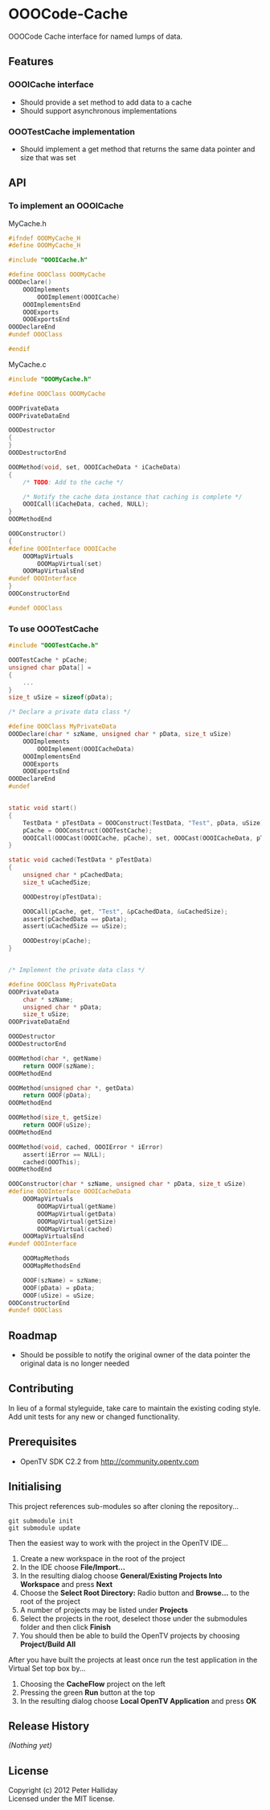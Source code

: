 OOOCode-Cache
=============

OOOCode Cache interface for named lumps of data.

## Features

### OOOICache interface

- Should provide a set method to add data to a cache
- Should support asynchronous implementations

### OOOTestCache implementation

- Should implement a get method that returns the same data pointer and size that was set

## API

### To implement an OOOICache

MyCache.h

```C
#ifndef OOOMyCache_H
#define OOOMyCache_H

#include "OOOICache.h"

#define OOOClass OOOMyCache
OOODeclare()
	OOOImplements
		OOOImplement(OOOICache)
	OOOImplementsEnd
	OOOExports
	OOOExportsEnd
OOODeclareEnd
#undef OOOClass

#endif
```

MyCache.c

```C
#include "OOOMyCache.h"

#define OOOClass OOOMyCache

OOOPrivateData
OOOPrivateDataEnd

OOODestructor
{
}
OOODestructorEnd

OOOMethod(void, set, OOOICacheData * iCacheData)
{
	/* TODO: Add to the cache */

	/* Notify the cache data instance that caching is complete */
	OOOICall(iCacheData, cached, NULL);
}
OOOMethodEnd

OOOConstructor()
{
#define OOOInterface OOOICache
	OOOMapVirtuals
		OOOMapVirtual(set)
	OOOMapVirtualsEnd
#undef OOOInterface
}
OOOConstructorEnd

#undef OOOClass
```

### To use OOOTestCache

```C
#include "OOOTestCache.h"

OOOTestCache * pCache;
unsigned char pData[] =
{
	...
}
size_t uSize = sizeof(pData);

/* Declare a private data class */

#define OOOClass MyPrivateData
OOODeclare(char * szName, unsigned char * pData, size_t uSize)
	OOOImplements
		OOOImplement(OOOICacheData)
	OOOImplementsEnd
	OOOExports
	OOOExportsEnd
OOODeclareEnd
#undef


static void start()
{
	TestData * pTestData = OOOConstruct(TestData, "Test", pData, uSize);
	pCache = OOOConstruct(OOOTestCache);
	OOOICall(OOOCast(OOOICache, pCache), set, OOOCast(OOOICacheData, pTestData));
}

static void cached(TestData * pTestData)
{
	unsigned char * pCachedData;
	size_t uCachedSize;

	OOODestroy(pTestData);

	OOOCall(pCache, get, "Test", &pCachedData, &uCachedSize);
	assert(pCachedData == pData);
	assert(uCachedSize == uSize);

	OOODestroy(pCache);
}


/* Implement the private data class */

#define OOOClass MyPrivateData
OOOPrivateData
	char * szName;
	unsigned char * pData;
	size_t uSize;
OOOPrivateDataEnd

OOODestructor
OOODestructorEnd

OOOMethod(char *, getName)
	return OOOF(szName);
OOOMethodEnd

OOOMethod(unsigned char *, getData)
	return OOOF(pData);
OOOMethodEnd

OOOMethod(size_t, getSize)
	return OOOF(uSize);
OOOMethodEnd

OOOMethod(void, cached, OOOIError * iError)
	assert(iError == NULL);
	cached(OOOThis);
OOOMethodEnd

OOOConstructor(char * szName, unsigned char * pData, size_t uSize)
#define OOOInterface OOOICacheData
	OOOMapVirtuals
		OOOMapVirtual(getName)
		OOOMapVirtual(getData)
		OOOMapVirtual(getSize)
		OOOMapVirtual(cached)
	OOOMapVirtualsEnd
#undef OOOInterface

	OOOMapMethods
	OOOMapMethodsEnd

	OOOF(szName) = szName;
	OOOF(pData) = pData;
	OOOF(uSize) = uSize;
OOOConstructorEnd
#undef OOOClass
```

## Roadmap

- Should be possible to notify the original owner of the data pointer the original data is no longer needed

## Contributing

In lieu of a formal styleguide, take care to maintain the existing coding style. Add unit tests for any new or changed functionality.

## Prerequisites

- OpenTV SDK C2.2 from http://community.opentv.com

## Initialising

This project references sub-modules so after cloning the repository...

```
git submodule init
git submodule update
```

Then the easiest way to work with the project in the OpenTV IDE...

1. Create a new workspace in the root of the project
1. In the IDE choose **File/Import...**
1. In the resulting dialog choose **General/Existing Projects Into Workspace** and press **Next**
1. Choose the **Select Root Directory:** Radio button and **Browse...** to the root of the project
1. A number of projects may be listed under **Projects**
1. Select the projects in the root, deselect those under the submodules folder and then click **Finish**
1. You should then be able to build the OpenTV projects by choosing **Project/Build All**

After you have built the projects at least once run the test application in the Virtual Set top box by...

1. Choosing the **CacheFlow** project on the left
1. Pressing the green **Run** button at the top
1. In the resulting dialog choose **Local OpenTV Application** and press **OK**

## Release History
_(Nothing yet)_

## License
Copyright (c) 2012 Peter Halliday  
Licensed under the MIT license.